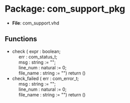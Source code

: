 # Package: com_support_pkg

- **File**: com_support.vhd
## Functions
- check <font id="function_arguments">( expr      : boolean;<br><span style="padding-left:20px"> err       : com_status_t;<br><span style="padding-left:20px"> msg       : string  := "";<br><span style="padding-left:20px"> line_num  : natural := 0;<br><span style="padding-left:20px"> file_name : string  := "") </font> <font id="function_return">return ()</font>
- check_failed <font id="function_arguments">( err       : com_error_t;<br><span style="padding-left:20px"> msg       : string  := "";<br><span style="padding-left:20px"> line_num  : natural := 0;<br><span style="padding-left:20px"> file_name : string  := "") </font> <font id="function_return">return ()</font>
